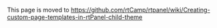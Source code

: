This page is moved to https://github.com/rtCamp/rtpanel/wiki/Creating-custom-page-templates-in-rtPanel-child-theme
